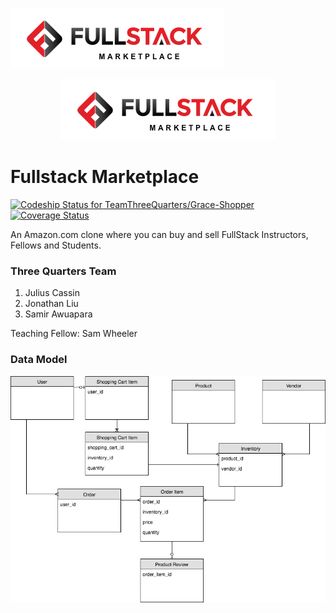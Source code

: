 ![Data Model](/public/images/navbar_logo.png?raw=true "Data Model")

<div style="text-align:center">
<img src ="/public/images/navbar_logo.png" />
</div>

# Fullstack Marketplace
[ ![Codeship Status for TeamThreeQuarters/Grace-Shopper](https://app.codeship.com/projects/9df6eb30-0b5c-0135-2689-7a8619df7c4a/status?branch=master)](https://app.codeship.com/projects/215002)
  [![Coverage Status](https://coveralls.io/repos/github/TeamThreeQuarters/Grace-Shopper/badge.svg?branch=master)](https://coveralls.io/github/TeamThreeQuarters/Grace-Shopper?branch=master) 


An Amazon.com clone where you can buy and sell FullStack Instructors, Fellows and Students.

### Three Quarters Team


1. Julius Cassin
2. Jonathan Liu
3. Samir Awuapara

Teaching Fellow: Sam Wheeler


### Data Model

![Data Model](/docs/Grace-Shopper%20Data%20Model.png?raw=true "Data Model")